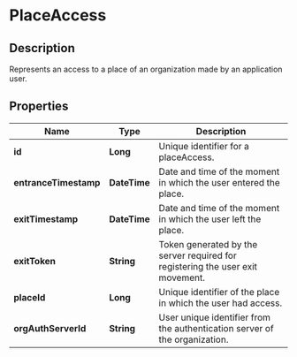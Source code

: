 # PlaceAccess

## Description
Represents an access to a place of an organization made by an application user.

## Properties

Name | Type | Description
------------ | ------------- | -------------
**id** | **Long** | Unique identifier for a placeAccess.
**entranceTimestamp** | **DateTime** | Date and time of the moment in which the user entered the place.
**exitTimestamp** | **DateTime** | Date and time of the moment in which the user left the place.
**exitToken** | **String** | Token generated by the server required for registering the user exit movement.
**placeId** | **Long** | Unique identifier of the place in which the user had access.
**orgAuthServerId** | **String** | User unique identifier from the authentication server of the organization.



